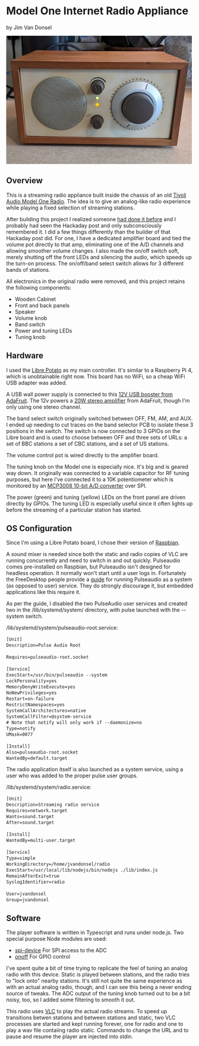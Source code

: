 # Model One Internet Radio Appliance
by Jim Van Donsel

![front](front.jpg)

## Overview
This is a streaming radio appliance built inside the chassis of an old [Tivoli Audio Model One Radio](https://tivoliaudio.com/products/model-one-classic-retro-am-fm-table-radio).  The idea is to give 
an analog-like radio experience while playing a fixed selection of streaming stations.

After building this project I realized someone [had done it before](https://hackaday.com/2022/09/22/simple-internet-radio-transplant/) and I probably had seen the Hackaday post and only 
subconsciously remembered it. I did a few things differently than the builder of that Hackaday post did.  For one, I have a dedicated amplifier board and tied the volume pot directly to that amp, eliminating one of the A/D channels and allowing smoother volume changes. I also made the on/off switch soft, merely shutting off the front LEDs and silencing the audio, which speeds up the turn-on process.  The on/off/band select switch allows for 3 different bands of stations.

All electronics in the original radio were removed, and this project retains the following components:

- Wooden Cabinet
- Front and back panels
- Speaker
- Volume knob
- Band switch
- Power and tuning LEDs
- Tuning knob


## Hardware
I used the [Libre Potato](https://libre.computer/products/aml-s905x-cc/) as my main controller. It's similar to a Raspberry Pi 4, which is unobtainable right now.  This board has no WiFi, so a cheap WiFi USB adapter was added.

A USB wall power supply is connected to this [12V USB booster from AdaFruit](https://www.adafruit.com/product/2778).  The 12v powers a [20W stereo amplifier](https://www.adafruit.com/product/1752) from AdaFruit, though I'm only using one stereo channel.

The band select switch originally switched between OFF, FM, AM, and AUX. I ended up needing to cut traces on the band selector PCB to isolate these 3 positions in the switch. 
The switch is now connected to 3 GPIOs on the Libre board and is used to choose between OFF and three sets of URLs: a set of BBC stations a set of CBC stations, and a set of US stations.

The volume control pot is wired directly to the amplifier board.

The tuning knob on the Model one is especially nice. It's big and is geared way down.  It originally was connected to a variable capacitor for RF tuning purposes, but here I've 
connected it to a 10K potentiometer which is monitored by an [MCP3008 10-bit A/D converter](https://www.adafruit.com/product/856) over SPI.

The power (green)  and tuning (yellow) LEDs on the front panel are driven directly by GPIOs. 
The tuning LED is especially useful since it often lights up before the streaming of a particular station has started.

## OS Configuration
Since I'm using a Libre Potato board, I chose their version of [Raspbian](https://hub.libre.computer/t/raspbian-11-bullseye-for-libre-computer-boards/82). 

A sound mixer is needed since both the static and radio copies of VLC are running concurrently and need to switch in and out quickly. Pulseaudio comes pre-installed on Raspbian, but Pulseaudio
isn't designed for headless operation. It normally won't start until a user logs in.  Fortunately the FreeDesktop people provide a [guide](https://www.freedesktop.org/wiki/Software/PulseAudio/Documentation/User/SystemWide/)
for running Pulseaudio as a system (as opposed to user) service.  They do strongly discourage it, but embedded applications like this require it.

As per the guide, I disabled the two PulseAudio user services and created two in the /lib/systemd/system/ directory, with pulse launched with the --system switch.

/lib/systemd/system/pulseaudio-root.service:

```
[Unit]
Description=Pulse Audio Root

Requires=pulseaudio-root.socket

[Service]
ExecStart=/usr/bin/pulseaudio --system
LockPersonality=yes
MemoryDenyWriteExecute=yes
NoNewPrivileges=yes
Restart=on-failure
RestrictNamespaces=yes
SystemCallArchitectures=native
SystemCallFilter=@system-service
# Note that notify will only work if --daemonize=no
Type=notify
UMask=0077

[Install]
Also=pulseaudio-root.socket
WantedBy=default.target
```

The radio application itself is also launched as a system service, using a user who was added to the proper pulse user groups.

/lib/systemd/system/radio.service:
```
[Unit]
Description=Streaming radio service
Requires=network.target
Wants=sound.target
After=sound.target

[Install]
WantedBy=multi-user.target

[Service]
Type=simple
WorkingDirectory=/home/jvandonsel/radio
ExecStart=/usr/local/lib/nodejs/bin/nodejs ./lib/index.js
RemainAfterExit=true
SyslogIdentifier=radio

User=jvandonsel
Group=jvandonsel
```

## Software

The player software is written in Typescript and runs under node.js.  Two special purpose Node modules are used:

- [spi-device](https://www.npmjs.com/package/spi-device) For SPI access to the ADC
- [onoff](https://www.npmjs.com/package/onoff) For GPIO control

I've spent quite a bit of time trying to replicate the feel of tuning an analog radio with this device. Static is played between stations, 
and the radio tries to "lock onto" nearby stations.  It's still not quite the same experience as with an actual analog radio, though, and I can see this being a never ending source of tweaks. The
ADC output of the tuning knob turned out to be a bit noisy, too, so I added some filtering to smooth it out.

This radio uses [VLC](https://wiki.videolan.org/Documentation:User_Guide/) to play the actual radio streams. To speed up transitions betwen stations and between stations and static, 
two VLC processes are started and kept running forever, one for radio and one to play a wav file contaiing radio static. Commands to change the URL and to pause and resume the player are injected into stdin.


